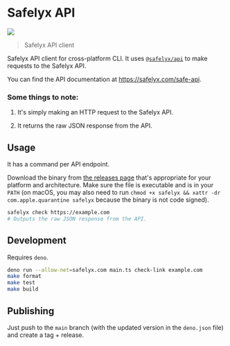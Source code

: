 # Safelyx API

[![](https://github.com/safelyx/safelyx-cli/workflows/Run%20Tests/badge.svg)](https://github.com/safelyx/safelyx-cli/actions?workflow=Run+Tests)

> Safelyx API client

Safelyx API client for cross-platform CLI. It uses [`@safelyx/api`](https://github.com/safelyx/safelyx-js) to make requests to the Safelyx API.

You can find the API documentation at https://safelyx.com/safe-api.

### Some things to note:

1. It's simply making an HTTP request to the Safelyx API.

2. It returns the raw JSON response from the API.

## Usage

It has a command per API endpoint.

Download the binary from [the releases page](https://github.com/safelyx/safelyx-cli/releases) that's appropriate for your platform and architecture. Make sure the file is executable and is in your `PATH` (on macOS, you may also need to run `chmod +x safelyx && xattr -dr com.apple.quarantine safelyx` because the binary is not code signed).

```bash
safelyx check https://example.com
# Outputs the raw JSON response from the API.
```

## Development

Requires `deno`.

```bash
deno run --allow-net=safelyx.com main.ts check-link example.com
make format
make test
make build
```

## Publishing

Just push to the `main` branch (with the updated version in the `deno.json` file) and create a tag + release.

